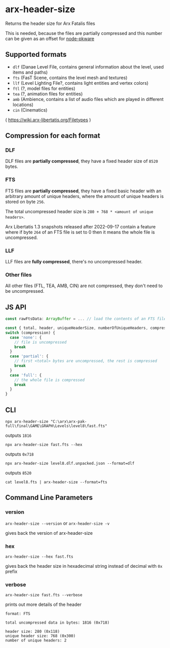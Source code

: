 # arx-header-size

Returns the header size for Arx Fatalis files

This is needed, because the files are partially compressed and this number can be given
as an offset for [node-pkware](https://github.com/arx-tools/node-pkware)

## Supported formats

- `dlf` (Danae Level File, contains general information about the level, used items and paths)
- `fts` (FasT Scene, contains the level mesh and textures)
- `llf` (Level Lighting File?, contains light entities and vertex colors)
- `ftl` (?, model files for entities)
- `tea` (?, animation files for entities)
- `amb` (Ambience, contains a list of audio files which are played in different locations)
- `cin` (Cinematics)

( https://wiki.arx-libertatis.org/Filetypes )

## Compression for each format

### DLF

DLF files are **partially compressed**, they have a fixed header size of `8520` bytes.

### FTS

FTS files are **partially compressed**, they have a fixed basic header with an arbitrary
amount of unique headers, where the amount of unique headers is stored on byte `256`.

The total uncompressed header size is `280 + 768 * <amount of unique headers>`.

Arx Libertatis 1.3 snapshots released after 2022-09-17 contain a feature
where if byte `264` of an FTS file is set to 0 then it means the whole
file is uncompressed.

### LLF

LLF files are **fully compressed**, there's no uncompressed header.

### Other files

All other files (FTL, TEA, AMB, CIN) are not compressed, they don't need to be uncompressed.

## JS API

```ts
const rawFtsData: ArrayBuffer = ... // load the contents of an FTS file as an ArrayBuffer

const { total, header, uniqueHeaderSize, numberOfUniqueHeaders, compression } = getHeaderSize(rawFtsData)
switch (compression) {
  case 'none': {
    // file is uncompressed
    break
  }
  case 'partial': {
    // first <total> bytes are uncompressed, the rest is compressed
    break
  }
  case 'full': {
    // the whole file is compressed
    break
  }
}
```

## CLI

`npx arx-header-size "C:\arx\arx-pak-full\final\GAME\GRAPH\Levels\level8\fast.fts"`

outputs `1816`

`npx arx-header-size fast.fts --hex`

outputs `0x718`

`npx arx-header-size level8.dlf.unpacked.json --format=dlf`

outputs `8520`

`cat level8.fts | arx-header-size --format=fts`

## Command Line Parameters

### version

`arx-header-size --version` or `arx-header-size -v`

gives back the version of arx-header-size

### hex

`arx-header-size --hex fast.fts`

gives back the header size in hexadecimal string instead of decimal with `0x` prefix

### verbose

`arx-header-size fast.fts --verbose`

prints out more details of the header

```
format: FTS

total uncompressed data in bytes: 1816 (0x718)

header size: 280 (0x118)
unique header size: 768 (0x300)
number of unique headers: 2
```
